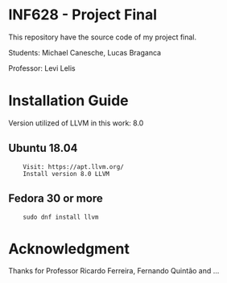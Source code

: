 # INF628 - Project Final
This repository have the source code of my project final.

Students: Michael Canesche, Lucas Braganca

Professor: Levi Lelis

# Installation Guide

Version utilized of LLVM in this work: 8.0

## Ubuntu 18.04
		Visit: https://apt.llvm.org/
		Install version 8.0 LLVM

## Fedora 30 or more
		sudo dnf install llvm 

# Acknowledgment

Thanks for Professor Ricardo Ferreira, Fernando Quintão and ... 
